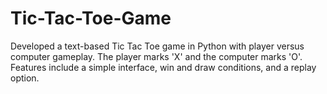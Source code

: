 # Tic-Tac-Toe-Game
Developed a text-based Tic Tac Toe game in Python with player versus computer gameplay. The player marks 'X' and the computer marks 'O'. Features include a simple interface, win and draw conditions, and a replay option.

